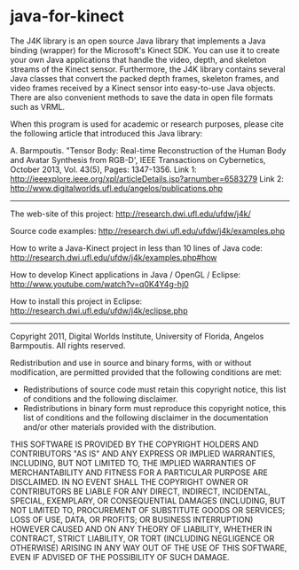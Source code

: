 java-for-kinect
===============

The J4K library is an open source Java library that implements a Java binding (wrapper) 
for the Microsoft's Kinect SDK. You can use it to create your own Java applications that
handle the video, depth, and skeleton streams of the Kinect sensor.  Furthermore, the 
J4K library contains several Java classes that convert the packed depth frames, skeleton 
frames, and video frames received by a Kinect sensor into easy-to-use Java objects. There 
are also convenient methods to save the data in open file formats such as VRML.

When this program is used for academic or research purposes, 
please cite the following article that introduced this Java library: 
 
A. Barmpoutis. "Tensor Body: Real-time Reconstruction of the Human Body 
and Avatar Synthesis from RGB-D', IEEE Transactions on Cybernetics, 
October 2013, Vol. 43(5), Pages: 1347-1356. 
Link 1: http://ieeexplore.ieee.org/xpl/articleDetails.jsp?arnumber=6583279
Link 2: http://www.digitalworlds.ufl.edu/angelos/publications.php

----------------------------------------------------
The web-site of this project:
http://research.dwi.ufl.edu/ufdw/j4k/

Source code examples:
http://research.dwi.ufl.edu/ufdw/j4k/examples.php

How to write a Java-Kinect project in less than 10 lines of Java code:
http://research.dwi.ufl.edu/ufdw/j4k/examples.php#how

How to develop Kinect applications in Java / OpenGL / Eclipse:
http://www.youtube.com/watch?v=q0K4Y4g-hj0

How to install this project in Eclipse:
http://research.dwi.ufl.edu/ufdw/j4k/eclipse.php


----------------------------------------------------
Copyright 2011, Digital Worlds Institute, University of Florida, Angelos Barmpoutis.
All rights reserved.

Redistribution and use in source and binary forms, with or without
modification, are permitted provided that the following conditions are
met:
   * Redistributions of source code must retain this copyright
notice, this list of conditions and the following disclaimer.
   * Redistributions in binary form must reproduce this
copyright notice, this list of conditions and the following disclaimer
in the documentation and/or other materials provided with the
distribution.

THIS SOFTWARE IS PROVIDED BY THE COPYRIGHT HOLDERS AND CONTRIBUTORS
"AS IS" AND ANY EXPRESS OR IMPLIED WARRANTIES, INCLUDING, BUT NOT
LIMITED TO, THE IMPLIED WARRANTIES OF MERCHANTABILITY AND FITNESS FOR
A PARTICULAR PURPOSE ARE DISCLAIMED. IN NO EVENT SHALL THE COPYRIGHT
OWNER OR CONTRIBUTORS BE LIABLE FOR ANY DIRECT, INDIRECT, INCIDENTAL,
SPECIAL, EXEMPLARY, OR CONSEQUENTIAL DAMAGES (INCLUDING, BUT NOT
LIMITED TO, PROCUREMENT OF SUBSTITUTE GOODS OR SERVICES; LOSS OF USE,
DATA, OR PROFITS; OR BUSINESS INTERRUPTION) HOWEVER CAUSED AND ON ANY
THEORY OF LIABILITY, WHETHER IN CONTRACT, STRICT LIABILITY, OR TORT
(INCLUDING NEGLIGENCE OR OTHERWISE) ARISING IN ANY WAY OUT OF THE USE
OF THIS SOFTWARE, EVEN IF ADVISED OF THE POSSIBILITY OF SUCH DAMAGE.
